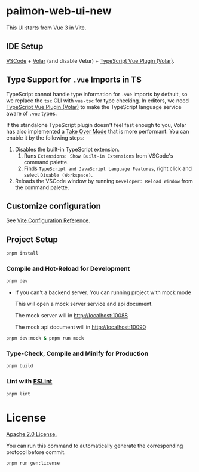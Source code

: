 # paimon-web-ui-new

This UI starts from Vue 3 in Vite.

## IDE Setup

[VSCode](https://code.visualstudio.com/) + [Volar](https://marketplace.visualstudio.com/items?itemName=Vue.volar) (and disable Vetur) + [TypeScript Vue Plugin (Volar)](https://marketplace.visualstudio.com/items?itemName=Vue.vscode-typescript-vue-plugin).

## Type Support for `.vue` Imports in TS

TypeScript cannot handle type information for `.vue` imports by default, so we replace the `tsc` CLI with `vue-tsc` for type checking. In editors, we need [TypeScript Vue Plugin (Volar)](https://marketplace.visualstudio.com/items?itemName=Vue.vscode-typescript-vue-plugin) to make the TypeScript language service aware of `.vue` types.

If the standalone TypeScript plugin doesn't feel fast enough to you, Volar has also implemented a [Take Over Mode](https://github.com/johnsoncodehk/volar/discussions/471#discussioncomment-1361669) that is more performant. You can enable it by the following steps:

1. Disables the built-in TypeScript extension.
    1) Runs `Extensions: Show Built-in Extensions` from VSCode's command palette.
    2) Finds `TypeScript and JavaScript Language Features`, right click and select `Disable (Workspace)`.
2. Reloads the VSCode window by running `Developer: Reload Window` from the command palette.

## Customize configuration

See [Vite Configuration Reference](https://vitejs.dev/config/).

## Project Setup

```sh
pnpm install
```

### Compile and Hot-Reload for Development

```sh
pnpm dev
```

- If you can't a backend server. You can running project with mock mode

    This will open a mock server service and api document.

    The mock server will in [http://localhost:10088](http://localhost:10088)

    The mock api document will in [http://localhost:10090](http://localhost:10090)

```sh
pnpm dev:mock & pnpm run mock
```



### Type-Check, Compile and Minify for Production

```sh
pnpm build
```

### Lint with [ESLint](https://eslint.org/)

```sh
pnpm lint
```

# License

[Apache 2.0 License.](/LICENSE)

You can run this command to automatically generate the corresponding protocol before commit.

```sh
pnpm run gen:license
```

